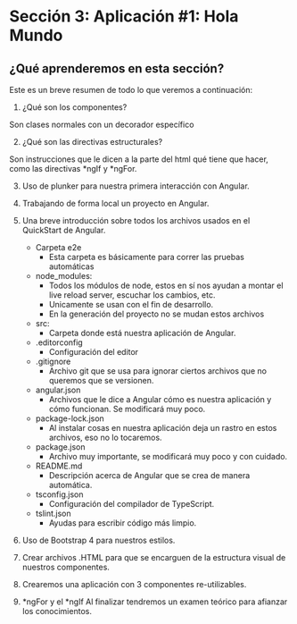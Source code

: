# Sección 3: Aplicación #1: Hola Mundo

## ¿Qué aprenderemos en esta sección?

Este es un breve resumen de todo lo que veremos a continuación:

1. ¿Qué son los componentes?

Son clases normales con un decorador específico

2. ¿Qué son las directivas estructurales?

Son instrucciones que le dicen a la parte del html qué tiene que hacer, como las directivas *ngIf y *ngFor.

3. Uso de plunker para nuestra primera interacción con Angular.
4. Trabajando de forma local un proyecto en Angular.
5. Una breve introducción sobre todos los archivos usados en el QuickStart de Angular.
    - Carpeta e2e
        -  Esta carpeta es básicamente para correr las pruebas automáticas
    - node_modules:
        - Todos los módulos de node, estos en sí nos ayudan a montar el live reload server, escuchar los cambios, etc.
        - Unicamente se usan con el fin de desarrollo.
        - En la generación del proyecto no se mudan estos archivos
    - src:
        - Carpeta donde está nuestra aplicación de Angular.
    - .editorconfig
        - Configuración del editor
    - .gitignore
        - Archivo git que se usa para ignorar ciertos archivos que no queremos que se versionen.
    - angular.json
        - Archivos que le dice a Angular cómo es nuestra aplicación y cómo funcionan. Se modificará muy poco.
    - package-lock.json
        - Al instalar cosas en nuestra aplicación deja un rastro en estos archivos, eso no lo tocaremos.
    - package.json
        - Archivo muy importante, se modificará muy poco y con cuidado.
    - README.md
        - Descripción acerca de Angular que se crea de manera automática.
    - tsconfig.json
        - Configuración del compilador de TypeScript.
    - tslint.json
        - Ayudas para escribir código más limpio.


    

6. Uso de Bootstrap 4 para nuestros estilos.
7. Crear archivos .HTML para que se encarguen de la estructura visual de nuestros componentes.
8. Crearemos una aplicación con 3 componentes re-utilizables.
9. *ngFor y el *ngIf
Al finalizar tendremos un examen teórico para afianzar los conocimientos.